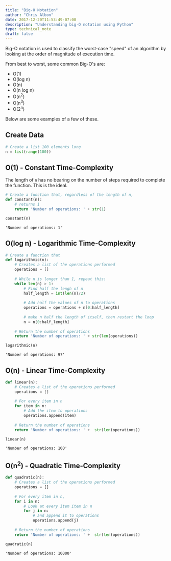 ```yaml
---
title: "Big-O Notation"
author: "Chris Albon"
date: 2017-12-20T11:53:49-07:00
description: "Understanding big-O notation using Python"
type: technical_note
draft: false
---
```

Big-O notation is used to classify the worst-case "speed" of an algorithm by looking at the order of magnitude of execution time.

From best to worst, some common Big-O's are: 

- O(1)
- O(log n)
- O(n)
- O(n log n)
- O(n<sup>2</sup>)
- O(n<sup>3</sup>)
- O(2<sup>n</sup>)

Below are some examples of a few of these.

## Create Data


```python
# Create a list 100 elements long
n = list(range(100))
```

## O(1) - Constant Time-Complexity

The length of `n` has no bearing on the number of steps required to complete the function. This is the ideal.


```python
# Create a function that, regardless of the length of n,
def constant(n):
    # returns 1
    return 'Number of operations: ' + str(1)
```


```python
constant(n)
```




    'Number of operations: 1'



## O(log n) - Logarithmic Time-Complexity


```python
# Create a function that
def logarithmic(n):
    # Creates a list of the operations performed
    operations = []
    
    # While n is longer than 1, repeat this:
    while len(n) > 1:
        # Find half the lengh of n
        half_length = int(len(n)/2)
        
        # Add half the values of n to operations
        operations = operations + n[0:half_length]
        
        # make n half the length of itself, then restart the loop
        n = n[0:half_length]
        
    # Return the number of operations
    return 'Number of operations: ' + str(len(operations))
```


```python
logarithmic(n)
```




    'Number of operations: 97'



## O(n) - Linear Time-Complexity


```python
def linear(n):
    # Creates a list of the operations performed
    operations = []
    
    # For every item in n
    for item in n:
        # Add the item to operations
        operations.append(item)
        
    # Return the number of operations
    return 'Number of operations: ' +  str(len(operations))
```


```python
linear(n)
```




    'Number of operations: 100'



## O(n<sup>2</sup>) - Quadratic Time-Complexity


```python
def quadratic(n):
    # Creates a list of the operations performed
    operations = []
    
    # For every item in n,
    for i in n:
        # Look at every item item in n
        for j in n:
            # and append it to operations
            operations.append(j)
            
    # Return the number of operations
    return 'Number of operations: ' +  str(len(operations))
```


```python
quadratic(n)
```




    'Number of operations: 10000'


